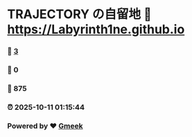 # TRAJECTORY の自留地 :link: https://Labyrinth1ne.github.io 
### :page_facing_up: [3](https://Labyrinth1ne.github.io/tag.html) 
### :speech_balloon: 0 
### :hibiscus: 875 
### :alarm_clock: 2025-10-11 01:15:44 
### Powered by :heart: [Gmeek](https://github.com/Meekdai/Gmeek)
